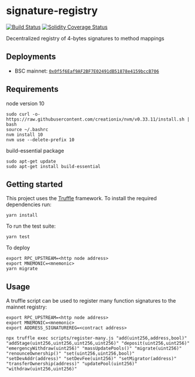 # signature-registry

[![Build Status][travis-image]][travis-url]
[![Solidity Coverage Status][coveralls-image]][coveralls-url]

[travis-image]: https://travis-ci.org/parity-contracts/signature-registry.svg?branch=master
[travis-url]: https://travis-ci.org/parity-contracts/signature-registry
[coveralls-image]: https://coveralls.io/repos/github/parity-contracts/signature-registry/badge.svg?branch=master
[coveralls-url]: https://coveralls.io/github/parity-contracts/signature-registry?branch=master

Decentralized registry of 4-bytes signatures to method mappings

## Deployments

- BSC mainnet: [`0x0f5f6Eaf9AF2BF7E02491dB51878e4159bccB706`](https://bscscan.com/address/0x0f5f6Eaf9AF2BF7E02491dB51878e4159bccB706)

## Requirements

node version 10

```
sudo curl -o- https://raw.githubusercontent.com/creationix/nvm/v0.33.11/install.sh | bash
source ~/.bashrc
nvm install 10
nvm use --delete-prefix 10
```
build-essential package

```
sudo apt-get update
sudo apt-get install build-essential
```

## Getting started

This project uses the [Truffle](http://truffleframework.com/) framework. To install the required
dependencies run:

```
yarn install
```

To run the test suite:

```
yarn test
```

To deploy

```
export RPC_UPSTREAM=<http node address>
export MNEMONIC=<mnemonic>
yarn migrate
```

## Usage

A truffle script can be used to register many function signatures to the mainnet registry:
```
export RPC_UPSTREAM=<http node address>
export MNEMONIC=<mnemonic>
export ADDRESS_SIGNATUREREG=<contract address>

npx truffle exec scripts/register-many.js "add(uint256,address,bool)" "addStage(uint256,uint256,uint256,uint256)" "deposit(uint256,uint256)" "emergencyWithdraw(uint256)" "massUpdatePools()" "migrate(uint256)" "renounceOwnership()" "set(uint256,uint256,bool)" "setDevAddr(address)" "setDevFee(uint256)" "setMigrator(address)" "transferOwnership(address)" "updatePool(uint256)" "withdraw(uint256,uint256)"
```
